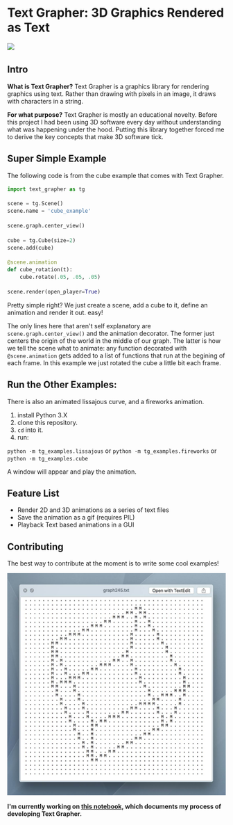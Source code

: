# Text Grapher: 3D Graphics Rendered as Text

![](img/cube_example.gif)

## Intro

**What is Text Grapher?** Text Grapher is a graphics library for rendering graphics using text. Rather than drawing with pixels in an image, it draws with characters in a string.

**For what purpose?** Text Grapher is mostly an educational novelty. Before this project I had been using 3D software every day without understanding what was happening under the hood. Putting this library together forced me to derive the key concepts that make 3D software tick.

## Super Simple Example

The following code is from the cube example that comes with Text Grapher. 

```python
import text_grapher as tg

scene = tg.Scene()
scene.name = 'cube_example'

scene.graph.center_view()

cube = tg.Cube(size=2)
scene.add(cube)

@scene.animation
def cube_rotation(t):
    cube.rotate(.05, .05, .05)

scene.render(open_player=True)
```

Pretty simple right? We just create a scene, add a cube to it, define an animation and render it out. easy! 

The only lines here that aren't self explanatory are `scene.graph.center_view()` and the animation decorator. The former just centers the origin of the world in the middle of our graph. The latter is how we tell the scene what to animate: any function decorated with `@scene.animation` gets added to a list of functions that run at the begining of each frame. In this example we just rotated the cube a little bit each frame.

## Run the Other Examples:

There is also an animated lissajous curve, and a fireworks animation. 

1. install Python 3.X
1. clone this repository.
1. `cd` into it.
1. run:

`python -m tg_examples.lissajous` or
`python -m tg_examples.fireworks` or
`python -m tg_examples.cube`

A window will appear and play the animation.

## Feature List

- Render 2D and 3D animations as a series of text files
- Save the animation as a gif (requires PIL)
- Playback Text based animations in a GUI

## Contributing

The best way to contribute at the moment is to write some cool examples! 

![](img/example_01.jpg)

**I'm currently working on [this notebook](text_grapher.ipynb), which documents my process of developing Text Grapher.**
